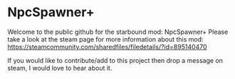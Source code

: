 # NpcSpawner+
Welcome to the public github for the starbound mod: NpcSpawner+ 
Please take a look at the steam page for more information about this mod: 
https://steamcommunity.com/sharedfiles/filedetails/?id=895140470

If you would like to contribute/add to this project then drop a message on steam, I would love to hear about it.
